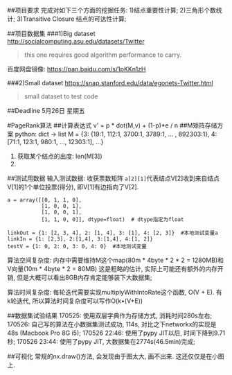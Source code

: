 ##项目要求
完成对如下三个方面的挖掘任务:
1)结点重要性计算;
2)三角形个数统计;
3)Transitive Closure 结点的可达性计算;

##项目数据集
###1)Big dataset
http://socialcomputing.asu.edu/datasets/Twitter
>this one requires good algorithm performance to carry.

百度网盘镜像: https://pan.baidu.com/s/1pKKn1zH

###2)Small dataset
https://snap.stanford.edu/data/egonets-Twitter.html
>small dataset to test code

##Deadline
5月26日 星期五

#PageRank算法
##计算表达式
v' = p * dot(M,v) + (1-p)*e / n
##M矩阵存储方案
python: dict -> list
M = {3: {19:1, 112:1, 3700:1, 3789:1, ... , 892303:1}, 4: [71:1, 123:1, 980:1, ..., 12303:1], ...}

1) 获取某个结点的出度: len(M[3])
2) 

##测试用数据
输入测试数据: 收获票数矩阵
`a[2][1]`代表结点V[2]收到来自结点V[1]的1个单位投票(得分), 即V[1]有边指向了V[2].
````
a = array([[0, 1, 1, 0],
           [1, 0, 0, 1],
           [1, 0, 0, 1],
           [1, 1, 0, 0]], dtype=float)  # dtype指定为float
           
linkOut = {1: [2, 3, 4], 2: [1, 4], 3: [1], 4: [2, 3]}  #本地测试变量a
linkIn = {1: [2,3], 2:[1,4], 3:[1,4], 4:[1, 2]}
testV = {1: 0, 2: 0, 3: 0, 4: 0}  #本地测试变量
````
算法空间复杂度: 内存中需要维持M这个map(80m * 4byte * 2 * 2 = 1280MB)和V向量(10m * 4byte * 2 = 80MB)
这是粗略的估计, 实际上可能还有额外的内存开销, 但是大概可以看出8GB内存肯定能够装下大数据集;

算法时间复杂度: 每轮迭代需要实现multiplyWithIntoRate这个函数, O(V + E).
有k轮迭代, 所以算法时间复杂度可以写作O(k•(V+E))

##数据集试验结果
170525: 使用双层字典作为存储方式, 消耗时间280s左右;
170526: 自己写的算法在小数据集测试成功, 114s, 对比之下networkx的实现是48s (Macbook Pro 8G i5);
170526 22:46: 使用了pypy JIT以后, 时间下降到9.71秒;
170526 23:44: 使用了pypy JIT, 大数据集在2774s(46.5min)完成;

##可视化
常规的nx.draw()方法, 会发现由于图太大, 画不出来. 这还仅仅是在小图上.